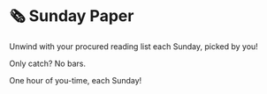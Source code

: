 # 🗞️ Sunday Paper
Unwind with your procured reading list each Sunday, picked by you! 

Only catch? No bars.

One hour of you-time, each Sunday!
